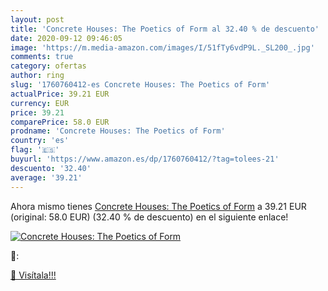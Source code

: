 ```yaml
---
layout: post
title: 'Concrete Houses: The Poetics of Form al 32.40 % de descuento'
date: 2020-09-12 09:46:05
image: 'https://m.media-amazon.com/images/I/51fTy6vdP9L._SL200_.jpg'
comments: true
category: ofertas
author: ring
slug: '1760760412-es Concrete Houses: The Poetics of Form'
actualPrice: 39.21 EUR
currency: EUR
price: 39.21
comparePrice: 58.0 EUR
prodname: 'Concrete Houses: The Poetics of Form'
country: 'es'
flag: '🇪🇸'
buyurl: 'https://www.amazon.es/dp/1760760412/?tag=tolees-21'
descuento: '32.40'
average: '39.21'
---
```


Ahora mismo tienes [Concrete Houses: The Poetics of Form](https://www.amazon.es/dp/1760760412/?tag=tolees-21) a 39.21 EUR (original: 58.0 EUR) (32.40 %  de descuento) en el siguiente enlace!

[![Concrete Houses: The Poetics of Form](https://m.media-amazon.com/images/I/51fTy6vdP9L._SL200_.jpg)](https://www.amazon.es/dp/1760760412/?tag=tolees-21)

🔎:


[🛒 Visítala!!!](https://www.amazon.es/dp/1760760412/?tag=tolees-21)
